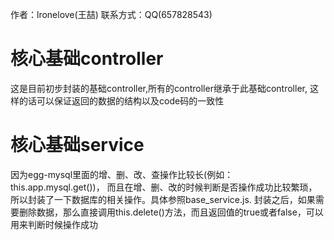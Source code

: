 作者：lronelove(王喆)
联系方式：QQ(657828543)


# 核心基础controller
这是目前初步封装的基础controller,所有的controller继承于此基础controller,
这样的话可以保证返回的数据的结构以及code码的一致性

# 核心基础service
因为egg-mysql里面的增、删、改、查操作比较长(例如：this.app.mysql.get())，
而且在增、删、改的时候判断是否操作成功比较繁琐，所以封装了一下数据库的相关操作。具体参照base_service.js.
封装之后，如果需要删除数据，那么直接调用this.delete()方法，而且返回值的true或者false，可以用来判断时候操作成功

